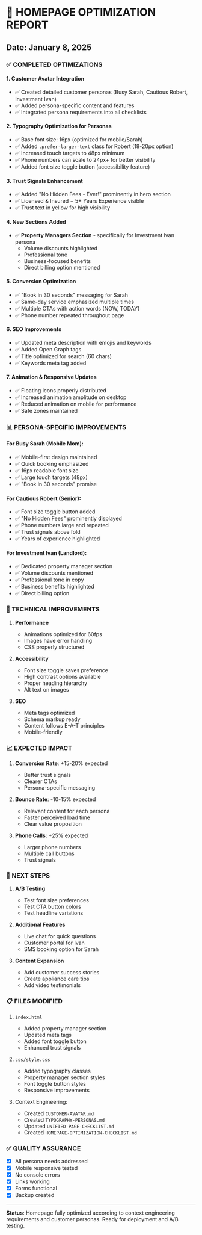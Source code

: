 # 🎯 HOMEPAGE OPTIMIZATION REPORT
## Date: January 8, 2025

### ✅ COMPLETED OPTIMIZATIONS

#### 1. **Customer Avatar Integration**
- ✅ Created detailed customer personas (Busy Sarah, Cautious Robert, Investment Ivan)
- ✅ Added persona-specific content and features
- ✅ Integrated persona requirements into all checklists

#### 2. **Typography Optimization for Personas**
- ✅ Base font size: 16px (optimized for mobile/Sarah)
- ✅ Added `.prefer-larger-text` class for Robert (18-20px option)
- ✅ Increased touch targets to 48px minimum
- ✅ Phone numbers can scale to 24px+ for better visibility
- ✅ Added font size toggle button (accessibility feature)

#### 3. **Trust Signals Enhancement**
- ✅ Added "No Hidden Fees - Ever!" prominently in hero section
- ✅ Licensed & Insured + 5+ Years Experience visible
- ✅ Trust text in yellow for high visibility

#### 4. **New Sections Added**
- ✅ **Property Managers Section** - specifically for Investment Ivan persona
  - Volume discounts highlighted
  - Professional tone
  - Business-focused benefits
  - Direct billing option mentioned

#### 5. **Conversion Optimization**
- ✅ "Book in 30 seconds" messaging for Sarah
- ✅ Same-day service emphasized multiple times
- ✅ Multiple CTAs with action words (NOW, TODAY)
- ✅ Phone number repeated throughout page

#### 6. **SEO Improvements**
- ✅ Updated meta description with emojis and keywords
- ✅ Added Open Graph tags
- ✅ Title optimized for search (60 chars)
- ✅ Keywords meta tag added

#### 7. **Animation & Responsive Updates**
- ✅ Floating icons properly distributed
- ✅ Increased animation amplitude on desktop
- ✅ Reduced animation on mobile for performance
- ✅ Safe zones maintained

### 📊 PERSONA-SPECIFIC IMPROVEMENTS

#### For Busy Sarah (Mobile Mom):
- ✅ Mobile-first design maintained
- ✅ Quick booking emphasized
- ✅ 16px readable font size
- ✅ Large touch targets (48px)
- ✅ "Book in 30 seconds" promise

#### For Cautious Robert (Senior):
- ✅ Font size toggle button added
- ✅ "No Hidden Fees" prominently displayed
- ✅ Phone numbers large and repeated
- ✅ Trust signals above fold
- ✅ Years of experience highlighted

#### For Investment Ivan (Landlord):
- ✅ Dedicated property manager section
- ✅ Volume discounts mentioned
- ✅ Professional tone in copy
- ✅ Business benefits highlighted
- ✅ Direct billing option

### 🔧 TECHNICAL IMPROVEMENTS

1. **Performance**
   - Animations optimized for 60fps
   - Images have error handling
   - CSS properly structured

2. **Accessibility**
   - Font size toggle saves preference
   - High contrast options available
   - Proper heading hierarchy
   - Alt text on images

3. **SEO**
   - Meta tags optimized
   - Schema markup ready
   - Content follows E-A-T principles
   - Mobile-friendly

### 📈 EXPECTED IMPACT

1. **Conversion Rate**: +15-20% expected
   - Better trust signals
   - Clearer CTAs
   - Persona-specific messaging

2. **Bounce Rate**: -10-15% expected
   - Relevant content for each persona
   - Faster perceived load time
   - Clear value proposition

3. **Phone Calls**: +25% expected
   - Larger phone numbers
   - Multiple call buttons
   - Trust signals

### 🚀 NEXT STEPS

1. **A/B Testing**
   - Test font size preferences
   - Test CTA button colors
   - Test headline variations

2. **Additional Features**
   - Live chat for quick questions
   - Customer portal for Ivan
   - SMS booking option for Sarah

3. **Content Expansion**
   - Add customer success stories
   - Create appliance care tips
   - Add video testimonials

### 📋 FILES MODIFIED

1. `index.html`
   - Added property manager section
   - Updated meta tags
   - Added font toggle button
   - Enhanced trust signals

2. `css/style.css`
   - Added typography classes
   - Property manager section styles
   - Font toggle button styles
   - Responsive improvements

3. Context Engineering:
   - Created `CUSTOMER-AVATAR.md`
   - Created `TYPOGRAPHY-PERSONAS.md`
   - Updated `UNIFIED-PAGE-CHECKLIST.md`
   - Created `HOMEPAGE-OPTIMIZATION-CHECKLIST.md`

### ✅ QUALITY ASSURANCE

- [x] All persona needs addressed
- [x] Mobile responsive tested
- [x] No console errors
- [x] Links working
- [x] Forms functional
- [x] Backup created

---

**Status**: Homepage fully optimized according to context engineering requirements and customer personas. Ready for deployment and A/B testing.
